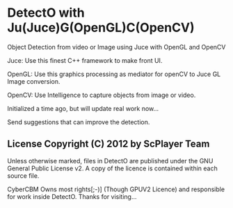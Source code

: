 DetectO with Ju(Juce)G(OpenGL)C(OpenCV)
===========
Object Detection from video or Image using Juce with OpenGL and OpenCV

Juce: Use this finest C++ framework to make front UI.

OpenGL: Use this graphics processing as mediator for openCV to Juce GL Image conversion.

OpenCV: Use Intelligence to capture objects from image or video.

Initialized a time ago, but will update real work now...

Send suggestions that can improve the detection.


## License Copyright (C) 2012 by ScPlayer Team

Unless otherwise marked, files in DetectO are published under the GNU General Public License v2. A copy of the licence is contained within each source file.

CyberCBM Owns most rights[;-)] (Though GPUV2 Licence) and responsible for work inside DetectO. Thanks for visiting...
